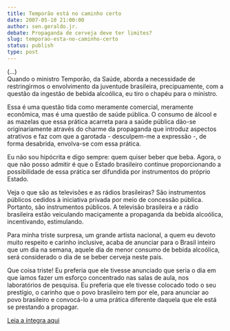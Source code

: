 ```yaml
---
title: Temporão está no caminho certo
date: 2007-05-10 21:00:00
author: sen.geraldo.jr.
debate: Propaganda de cerveja deve ter limites?
slug: temporao-esta-no-caminho-certo
status: publish 
type: post
---
```


  
(...)  
Quando o ministro Temporão, da Saúde, aborda a necessidade de restringirmos o envolvimento da juventude brasileira, precipuamente, com a questão da ingestão de bebida alcoólica, eu tiro o chapéu para o ministro.  
  
Essa é uma questão tida como meramente comercial, meramente econômica, mas é uma questão de saúde pública. O consumo de álcool e as mazelas que essa prática acarreta para a saúde pública dão-se originariamente através do charme da propaganda que introduz aspectos atrativos e faz com que a garotada - desculpem-me a expressão -, de forma desabrida, envolva-se com essa prática.  
  
Eu não sou hipócrita e digo sempre: quem quiser beber que beba. Agora, o que não posso admitir é que o Estado brasileiro continue proporcionando a possibilidade de essa prática ser difundida por instrumentos do próprio Estado.  
  
Veja o que são as televisões e as rádios brasileiras? São instrumentos públicos cedidos à iniciativa privada por meio de concessão pública. Portanto, são instrumentos públicos. A televisão brasileira e a rádio brasileira estão veiculando maciçamente a propaganda da bebida alcoólica, incentivando, estimulando.  
  
Para minha triste surpresa, um grande artista nacional, a quem eu devoto muito respeito e carinho inclusive, acaba de anunciar para o Brasil inteiro que um dia na semana, aquele dia de menor consumo de bebida alcoólica, será considerado o dia de se beber cerveja neste país.   
  
Que coisa triste! Eu preferia que ele tivesse anunciado que seria o dia em que íamos fazer um esforço concentrado nas salas de aula, nos laboratórios de pesquisa. Eu preferia que ele tivesse colocado todo o seu prestígio, o carinho que o povo brasileiro tem por ele, para anunciar ao povo brasileiro e convocá-lo a uma prática diferente daquela que ele está se prestando a propagar.  
  
[Leia a íntegra aqui](http://www.senado.gov.br/sf/atividade/Plenario/sessao/disc/listaDisc.asp?s=067.1.53.O)
